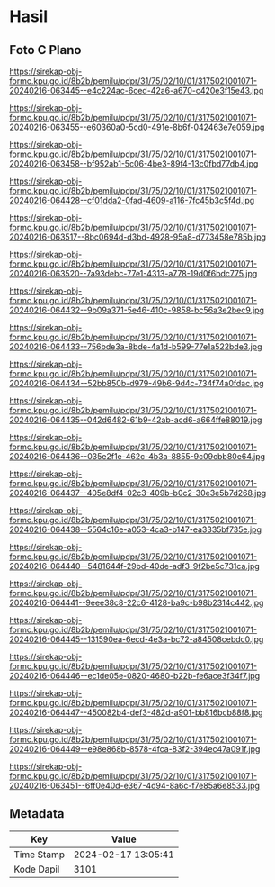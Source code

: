 # Hasil

## Foto C Plano

https://sirekap-obj-formc.kpu.go.id/8b2b/pemilu/pdpr/31/75/02/10/01/3175021001071-20240216-063445--e4c224ac-6ced-42a6-a670-c420e3f15e43.jpg

https://sirekap-obj-formc.kpu.go.id/8b2b/pemilu/pdpr/31/75/02/10/01/3175021001071-20240216-063455--e60360a0-5cd0-491e-8b6f-042463e7e059.jpg

https://sirekap-obj-formc.kpu.go.id/8b2b/pemilu/pdpr/31/75/02/10/01/3175021001071-20240216-063458--bf952ab1-5c06-4be3-89f4-13c0fbd77db4.jpg

https://sirekap-obj-formc.kpu.go.id/8b2b/pemilu/pdpr/31/75/02/10/01/3175021001071-20240216-064428--cf01dda2-0fad-4609-a116-7fc45b3c5f4d.jpg

https://sirekap-obj-formc.kpu.go.id/8b2b/pemilu/pdpr/31/75/02/10/01/3175021001071-20240216-063517--8bc0694d-d3bd-4928-95a8-d773458e785b.jpg

https://sirekap-obj-formc.kpu.go.id/8b2b/pemilu/pdpr/31/75/02/10/01/3175021001071-20240216-063520--7a93debc-77e1-4313-a778-19d0f6bdc775.jpg

https://sirekap-obj-formc.kpu.go.id/8b2b/pemilu/pdpr/31/75/02/10/01/3175021001071-20240216-064432--9b09a371-5e46-410c-9858-bc56a3e2bec9.jpg

https://sirekap-obj-formc.kpu.go.id/8b2b/pemilu/pdpr/31/75/02/10/01/3175021001071-20240216-064433--756bde3a-8bde-4a1d-b599-77e1a522bde3.jpg

https://sirekap-obj-formc.kpu.go.id/8b2b/pemilu/pdpr/31/75/02/10/01/3175021001071-20240216-064434--52bb850b-d979-49b6-9d4c-734f74a0fdac.jpg

https://sirekap-obj-formc.kpu.go.id/8b2b/pemilu/pdpr/31/75/02/10/01/3175021001071-20240216-064435--042d6482-61b9-42ab-acd6-a664ffe88019.jpg

https://sirekap-obj-formc.kpu.go.id/8b2b/pemilu/pdpr/31/75/02/10/01/3175021001071-20240216-064436--035e2f1e-462c-4b3a-8855-9c09cbb80e64.jpg

https://sirekap-obj-formc.kpu.go.id/8b2b/pemilu/pdpr/31/75/02/10/01/3175021001071-20240216-064437--405e8df4-02c3-409b-b0c2-30e3e5b7d268.jpg

https://sirekap-obj-formc.kpu.go.id/8b2b/pemilu/pdpr/31/75/02/10/01/3175021001071-20240216-064438--5564c16e-a053-4ca3-b147-ea3335bf735e.jpg

https://sirekap-obj-formc.kpu.go.id/8b2b/pemilu/pdpr/31/75/02/10/01/3175021001071-20240216-064440--5481644f-29bd-40de-adf3-9f2be5c731ca.jpg

https://sirekap-obj-formc.kpu.go.id/8b2b/pemilu/pdpr/31/75/02/10/01/3175021001071-20240216-064441--9eee38c8-22c6-4128-ba9c-b98b2314c442.jpg

https://sirekap-obj-formc.kpu.go.id/8b2b/pemilu/pdpr/31/75/02/10/01/3175021001071-20240216-064445--131590ea-6ecd-4e3a-bc72-a84508cebdc0.jpg

https://sirekap-obj-formc.kpu.go.id/8b2b/pemilu/pdpr/31/75/02/10/01/3175021001071-20240216-064446--ec1de05e-0820-4680-b22b-fe6ace3f34f7.jpg

https://sirekap-obj-formc.kpu.go.id/8b2b/pemilu/pdpr/31/75/02/10/01/3175021001071-20240216-064447--450082b4-def3-482d-a901-bb816bcb88f8.jpg

https://sirekap-obj-formc.kpu.go.id/8b2b/pemilu/pdpr/31/75/02/10/01/3175021001071-20240216-064449--e98e868b-8578-4fca-83f2-394ec47a091f.jpg

https://sirekap-obj-formc.kpu.go.id/8b2b/pemilu/pdpr/31/75/02/10/01/3175021001071-20240216-063451--6ff0e40d-e367-4d94-8a6c-f7e85a6e8533.jpg


## Metadata

| Key        | Value               |
| ---------- | ------------------- |
| Time Stamp | 2024-02-17 13:05:41 |
| Kode Dapil | 3101                |



